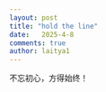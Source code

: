 ```yaml
---
layout: post
title: "hold the line"
date:   2025-4-8
comments: true
author: laitya1
---
```


不忘初心，方得始终！
